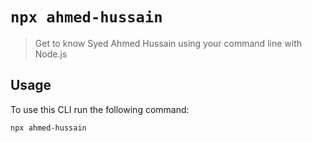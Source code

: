 # `npx ahmed-hussain`

> Get to know Syed Ahmed Hussain using your command line with Node.js

## Usage

To use this CLI run the following command:

```sh
npx ahmed-hussain
```


